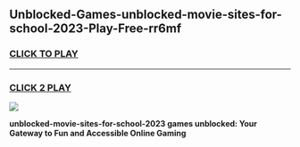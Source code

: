 
## Unblocked-Games-unblocked-movie-sites-for-school-2023-Play-Free-rr6mf
<h3>
<a href="https://premium76.site?title=unblocked-movie-sites-for-school-2023&ref=21A">CLICK TO PLAY</a></h3>
<hr>

<h3>
<a href="https://premium76.site?title=unblocked-movie-sites-for-school-2023&ref=21A">CLICK 2 PLAY</a>
  
</h3>

<a href="https://premium76.site?title=unblocked-movie-sites-for-school-2023&ref=21A"><img src="https://clearcache.store/games.png"></a>


**unblocked-movie-sites-for-school-2023 games unblocked: Your Gateway to Fun and Accessible Online Gaming**
